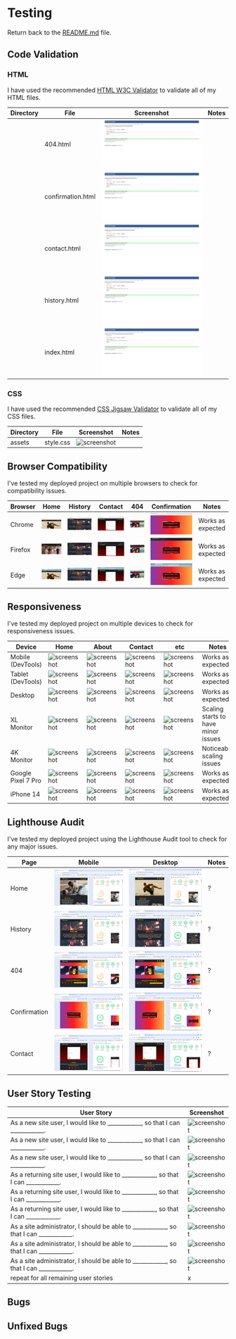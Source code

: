 # Testing

Return back to the [README.md](README.md) file.

## Code Validation

### HTML

I have used the recommended [HTML W3C Validator](https://validator.w3.org) to validate all of my HTML files.

| Directory | File | Screenshot | Notes |
| --- | --- | --- | --- |
|  | 404.html | ![Successful Validation of 404](documentation/testing/html-validator/success-404.jpeg) | |
|  | confirmation.html | ![Successful Validation of confirmation](documentation/testing/html-validator/success-confirmation.jpeg) | |
|  | contact.html | ![Successful Validation of contact](documentation/testing/html-validator/success-contact.jpeg) | |
|  | history.html | ![Successful Validation of history](documentation/testing/html-validator/sucess-history.jpeg) | |
|  | index.html | ![Successful Validation of index](documentation/testing/html-validator/sucess-index.jpeg) | |

### CSS

I have used the recommended [CSS Jigsaw Validator](https://jigsaw.w3.org/css-validator) to validate all of my CSS files.

| Directory | File | Screenshot | Notes |
| --- | --- | --- | --- |
| assets | style.css | ![screenshot](documentation/validation/path-to-screenshot.png) | |

## Browser Compatibility

I've tested my deployed project on multiple browsers to check for compatibility issues.

| Browser | Home | History | Contact | 404 | Confirmation | Notes
| --- | --- | --- | --- | --- | --- | --- |
| Chrome | ![Chrome home page](documentation/testing/browser-compat/chrome-hmpg.png) | ![Chrome history](documentation/testing/browser-compat/chrome-history.png) | ![Chrome contact](documentation/testing/browser-compat/chrome-contact.png) | ![Chrome 404 page](documentation/testing/browser-compat/chrome-404.png) | ![Chrome Confirmation page](documentation/testing/browser-compat/chrome-confirm.png) | Works as expected |
| Firefox | ![Firefox home page](documentation/testing/browser-compat/firefox-hmpg.png) | ![Firefox history](documentation/testing/browser-compat/firefox-history.png) | ![Firefox contact](documentation/testing/browser-compat/firefox-contact.png) | ![Firefox 404 page](documentation/testing/browser-compat/firefox-404.png) | ![Firefox Confirmation page](documentation/testing/browser-compat/firefox-confirmation.png) | Works as expected |
| Edge | ![Edge home page](documentation/testing/browser-compat/edge-hmpg.png) | ![Edge history](documentation/testing/browser-compat/edge-history.png) | ![Edge contact](documentation/testing/browser-compat/edge-contact.png) | ![Edge 404 page](documentation/testing/browser-compat/edge-404.png) | ![Edge Confirmation page](documentation/testing/browser-compat/edge-confirmation.png) | Works as expected |

## Responsiveness

I've tested my deployed project on multiple devices to check for responsiveness issues.

| Device | Home | About | Contact | etc | Notes |
| --- | --- | --- | --- | --- | --- |
| Mobile (DevTools) | ![screenshot](documentation/responsive-mobile-home.png) | ![screenshot](documentation/responsive-mobile-about.png) | ![screenshot](documentation/responsive-mobile-contact.png) | ![screenshot](documentation/responsive-mobile-etc.png) | Works as expected |
| Tablet (DevTools) | ![screenshot](documentation/responsive-tablet-home.png) | ![screenshot](documentation/responsive-tablet-about.png) | ![screenshot](documentation/responsive-tablet-contact.png) | ![screenshot](documentation/responsive-tablet-etc.png) | Works as expected |
| Desktop | ![screenshot](documentation/responsive-desktop-home.png) | ![screenshot](documentation/responsive-desktop-about.png) | ![screenshot](documentation/responsive-desktop-contact.png) | ![screenshot](documentation/responsive-desktop-etc.png) | Works as expected |
| XL Monitor | ![screenshot](documentation/responsive-xl-home.png) | ![screenshot](documentation/responsive-xl-about.png) | ![screenshot](documentation/responsive-xl-contact.png) | ![screenshot](documentation/responsive-xl-etc.png) | Scaling starts to have minor issues |
| 4K Monitor | ![screenshot](documentation/responsive-4k-home.png) | ![screenshot](documentation/responsive-4k-about.png) | ![screenshot](documentation/responsive-4k-contact.png) | ![screenshot](documentation/responsive-4k-etc.png) | Noticeable scaling issues |
| Google Pixel 7 Pro | ![screenshot](documentation/responsive-pixel-home.png) | ![screenshot](documentation/responsive-pixel-about.png) | ![screenshot](documentation/responsive-pixel-contact.png) | ![screenshot](documentation/responsive-pixel-etc.png) | Works as expected |
| iPhone 14 | ![screenshot](documentation/responsive-iphone-home.png) | ![screenshot](documentation/responsive-iphone-about.png) | ![screenshot](documentation/responsive-iphone-contact.png) | ![screenshot](documentation/responsive-iphone-etc.png) | Works as expected |

## Lighthouse Audit

I've tested my deployed project using the Lighthouse Audit tool to check for any major issues.

| Page | Mobile | Desktop | Notes |
| --- | --- | --- | --- |
| Home | ![screenshot](documentation/testing/lighthouse/mstats-hmpg.png) | ![screenshot](documentation/testing/lighthouse/dstats-hmpg.png) | ? |
| History | ![screenshot](documentation/testing/lighthouse/mstats-history.png) | ![screenshot](documentation/testing/lighthouse/dstats-history.png) | ? |
| 404 | ![screenshot](documentation/testing/lighthouse/mstats-404.png) | ![screenshot](documentation/testing/lighthouse/dstats-404.png) | ? |
| Confirmation | ![screenshot](documentation/testing/lighthouse/mstats-confirmation.png) | ![screenshot](documentation/testing/lighthouse/dstats-confirmation.png) | ? |
| Contact | ![screenshot](documentation/testing/lighthouse/mstats-contact.png) | ![screenshot](documentation/testing/lighthouse/dstats-contact.png) | ? |

## User Story Testing 

| User Story | Screenshot |
| --- | --- |
| As a new site user, I would like to ____________, so that I can ____________. | ![screenshot](documentation/feature01.png) |
| As a new site user, I would like to ____________, so that I can ____________. | ![screenshot](documentation/feature02.png) |
| As a new site user, I would like to ____________, so that I can ____________. | ![screenshot](documentation/feature03.png) |
| As a returning site user, I would like to ____________, so that I can ____________. | ![screenshot](documentation/feature04.png) |
| As a returning site user, I would like to ____________, so that I can ____________. | ![screenshot](documentation/feature05.png) |
| As a returning site user, I would like to ____________, so that I can ____________. | ![screenshot](documentation/feature06.png) |
| As a site administrator, I should be able to ____________, so that I can ____________. | ![screenshot](documentation/feature07.png) |
| As a site administrator, I should be able to ____________, so that I can ____________. | ![screenshot](documentation/feature08.png) |
| As a site administrator, I should be able to ____________, so that I can ____________. | ![screenshot](documentation/feature09.png) |
| repeat for all remaining user stories | x |

## Bugs

## Unfixed Bugs